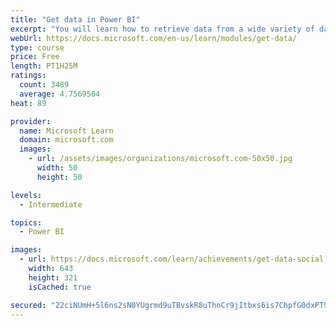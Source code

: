 ```yaml
---
title: "Get data in Power BI"
excerpt: "You will learn how to retrieve data from a wide variety of data sources, including Microsoft Excel, relational databases, and NoSQL data stores. You will also learn how to improve performance while retrieving data."
webUrl: https://docs.microsoft.com/en-us/learn/modules/get-data/
type: course
price: Free
length: PT1H25M
ratings:
  count: 3489
  average: 4.7569504
heat: 89

provider:
  name: Microsoft Learn
  domain: microsoft.com
  images:
    - url: /assets/images/organizations/microsoft.com-50x50.jpg
      width: 50
      height: 50

levels:
  - Intermediate

topics:
  - Power BI

images:
  - url: https://docs.microsoft.com/learn/achievements/get-data-social.png
    width: 643
    height: 321
    isCached: true

secured: "22ciNUmH+5l6ns2sN0YUgrmd9uTBvskR8uThnCr9jItbxs6is7ChpfG0dxPT9jfKhTDWFi40WQ5PYcN9KIoTgjBHMMg+yE9Ydp6lPEV2Sum8p7lrCGfzIs+3iCY3vzsblEvEbGVHsYhBlUIYB3p7J1wadf9lPJOmF9fqGBxXKGtPH+wFAaoMre9c+oZ+MVktynMlBXM3aC9iCjM65JpbwnajbQkinNXvohx6VodE1VRVej0GfSD6r2LG0O3/KIUZ3yV8AjjtbG/BdFuVMHyCpEf82J6sb5Vubyy7fNcHQDuraQNE84W8PPaKriJ0NgiUQlQGO6uf0+hQjCT5sFACeBumm5G3SZV9/kTj/Da7OaCdcC1dpxHsumC/ErRx3NfZvafGX/xhZeOnnwcYaXXudxZ3jPXKJqjH0P9Aur/cddc=;KLbTAPnEXnEtCiIJDeSvdw=="
---
```


